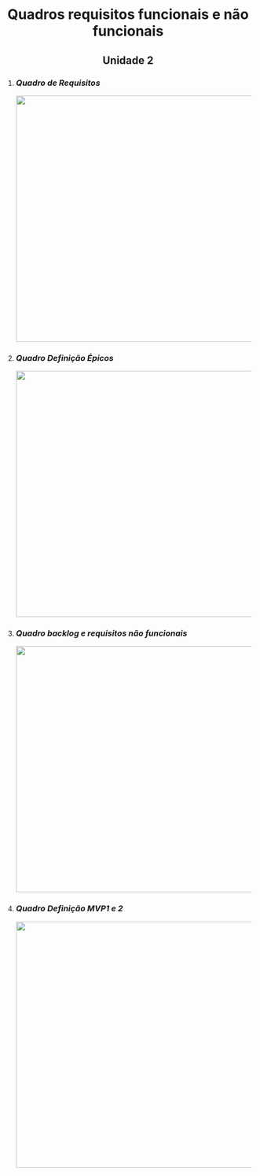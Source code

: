<h1 align="center"> Quadros requisitos funcionais e não funcionais </h1>
<h2 align="center"> Unidade 2 </h2>

1. ### _**Quadro de Requisitos**_

    <img src="./assets/imagens/Requisitos/Quadro.png" width="750" height="500" />

2. ### _**Quadro Definição Épicos**_

    <img src="./assets/imagens/Requisitos/epicos.png" width="750" height="500" />

3. ### _**Quadro backlog e requisitos não funcionais**_

    <img src="./assets/imagens/Requisitos/backlog.png" width="750" height="500" />

4. ### _**Quadro Definição MVP1 e 2**_

    <img src="./assets/imagens/Requisitos/mvps.png" width="750" height="500" />